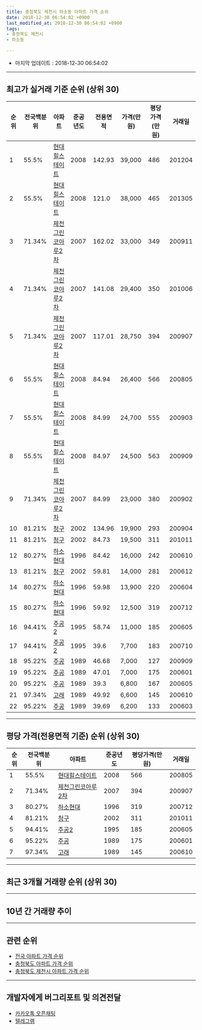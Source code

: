 ```yaml
---
title: 충청북도 제천시 하소동 아파트 가격 순위
date: 2018-12-30 06:54:02 +0900
last_modified_at: 2018-12-30 06:54:02 +0900
tags:
- 충청북도 제천시
- 하소동

---
```


* 마지막 업데이트 : 2018-12-30 06:54:02

---

## 최고가 실거래 기준 순위 (상위 30)


|순위|전국백분위|아파트|준공년도|전용면적|가격(만원)|평당가격(만원)|거래일|
|---|---|---|---|---|---|---|---|
|1|55.5%|[현대힐스테이트](https://search.naver.com/search.naver?query=%EC%B6%A9%EC%B2%AD%EB%B6%81%EB%8F%84+%EC%A0%9C%EC%B2%9C%EC%8B%9C+%ED%95%98%EC%86%8C%EB%8F%99+%ED%98%84%EB%8C%80%ED%9E%90%EC%8A%A4%ED%85%8C%EC%9D%B4%ED%8A%B8)|2008|142.93|39,000|486|201204|
|2|55.5%|[현대힐스테이트](https://search.naver.com/search.naver?query=%EC%B6%A9%EC%B2%AD%EB%B6%81%EB%8F%84+%EC%A0%9C%EC%B2%9C%EC%8B%9C+%ED%95%98%EC%86%8C%EB%8F%99+%ED%98%84%EB%8C%80%ED%9E%90%EC%8A%A4%ED%85%8C%EC%9D%B4%ED%8A%B8)|2008|121.0|38,000|465|201305|
|3|71.34%|[제천그린코아루2차](https://search.naver.com/search.naver?query=%EC%B6%A9%EC%B2%AD%EB%B6%81%EB%8F%84+%EC%A0%9C%EC%B2%9C%EC%8B%9C+%ED%95%98%EC%86%8C%EB%8F%99+%EC%A0%9C%EC%B2%9C%EA%B7%B8%EB%A6%B0%EC%BD%94%EC%95%84%EB%A3%A82%EC%B0%A8)|2007|162.02|33,000|349|200911|
|4|71.34%|[제천그린코아루2차](https://search.naver.com/search.naver?query=%EC%B6%A9%EC%B2%AD%EB%B6%81%EB%8F%84+%EC%A0%9C%EC%B2%9C%EC%8B%9C+%ED%95%98%EC%86%8C%EB%8F%99+%EC%A0%9C%EC%B2%9C%EA%B7%B8%EB%A6%B0%EC%BD%94%EC%95%84%EB%A3%A82%EC%B0%A8)|2007|141.08|29,400|350|201006|
|5|71.34%|[제천그린코아루2차](https://search.naver.com/search.naver?query=%EC%B6%A9%EC%B2%AD%EB%B6%81%EB%8F%84+%EC%A0%9C%EC%B2%9C%EC%8B%9C+%ED%95%98%EC%86%8C%EB%8F%99+%EC%A0%9C%EC%B2%9C%EA%B7%B8%EB%A6%B0%EC%BD%94%EC%95%84%EB%A3%A82%EC%B0%A8)|2007|117.01|28,750|394|200907|
|6|55.5%|[현대힐스테이트](https://search.naver.com/search.naver?query=%EC%B6%A9%EC%B2%AD%EB%B6%81%EB%8F%84+%EC%A0%9C%EC%B2%9C%EC%8B%9C+%ED%95%98%EC%86%8C%EB%8F%99+%ED%98%84%EB%8C%80%ED%9E%90%EC%8A%A4%ED%85%8C%EC%9D%B4%ED%8A%B8)|2008|84.94|26,400|566|200805|
|7|55.5%|[현대힐스테이트](https://search.naver.com/search.naver?query=%EC%B6%A9%EC%B2%AD%EB%B6%81%EB%8F%84+%EC%A0%9C%EC%B2%9C%EC%8B%9C+%ED%95%98%EC%86%8C%EB%8F%99+%ED%98%84%EB%8C%80%ED%9E%90%EC%8A%A4%ED%85%8C%EC%9D%B4%ED%8A%B8)|2008|84.99|24,700|555|200903|
|8|55.5%|[현대힐스테이트](https://search.naver.com/search.naver?query=%EC%B6%A9%EC%B2%AD%EB%B6%81%EB%8F%84+%EC%A0%9C%EC%B2%9C%EC%8B%9C+%ED%95%98%EC%86%8C%EB%8F%99+%ED%98%84%EB%8C%80%ED%9E%90%EC%8A%A4%ED%85%8C%EC%9D%B4%ED%8A%B8)|2008|84.97|24,500|563|200909|
|9|71.34%|[제천그린코아루2차](https://search.naver.com/search.naver?query=%EC%B6%A9%EC%B2%AD%EB%B6%81%EB%8F%84+%EC%A0%9C%EC%B2%9C%EC%8B%9C+%ED%95%98%EC%86%8C%EB%8F%99+%EC%A0%9C%EC%B2%9C%EA%B7%B8%EB%A6%B0%EC%BD%94%EC%95%84%EB%A3%A82%EC%B0%A8)|2007|84.99|23,000|380|200902|
|10|81.21%|[청구](https://search.naver.com/search.naver?query=%EC%B6%A9%EC%B2%AD%EB%B6%81%EB%8F%84+%EC%A0%9C%EC%B2%9C%EC%8B%9C+%ED%95%98%EC%86%8C%EB%8F%99+%EC%B2%AD%EA%B5%AC)|2002|134.96|19,900|293|200904|
|11|81.21%|[청구](https://search.naver.com/search.naver?query=%EC%B6%A9%EC%B2%AD%EB%B6%81%EB%8F%84+%EC%A0%9C%EC%B2%9C%EC%8B%9C+%ED%95%98%EC%86%8C%EB%8F%99+%EC%B2%AD%EA%B5%AC)|2002|84.73|19,500|311|201011|
|12|80.27%|[하소현대](https://search.naver.com/search.naver?query=%EC%B6%A9%EC%B2%AD%EB%B6%81%EB%8F%84+%EC%A0%9C%EC%B2%9C%EC%8B%9C+%ED%95%98%EC%86%8C%EB%8F%99+%ED%95%98%EC%86%8C%ED%98%84%EB%8C%80)|1996|84.42|16,000|242|200610|
|13|81.21%|[청구](https://search.naver.com/search.naver?query=%EC%B6%A9%EC%B2%AD%EB%B6%81%EB%8F%84+%EC%A0%9C%EC%B2%9C%EC%8B%9C+%ED%95%98%EC%86%8C%EB%8F%99+%EC%B2%AD%EA%B5%AC)|2002|59.81|14,000|281|200612|
|14|80.27%|[하소현대](https://search.naver.com/search.naver?query=%EC%B6%A9%EC%B2%AD%EB%B6%81%EB%8F%84+%EC%A0%9C%EC%B2%9C%EC%8B%9C+%ED%95%98%EC%86%8C%EB%8F%99+%ED%95%98%EC%86%8C%ED%98%84%EB%8C%80)|1996|59.98|13,900|220|200604|
|15|80.27%|[하소현대](https://search.naver.com/search.naver?query=%EC%B6%A9%EC%B2%AD%EB%B6%81%EB%8F%84+%EC%A0%9C%EC%B2%9C%EC%8B%9C+%ED%95%98%EC%86%8C%EB%8F%99+%ED%95%98%EC%86%8C%ED%98%84%EB%8C%80)|1996|59.92|12,500|319|200712|
|16|94.41%|[주공2](https://search.naver.com/search.naver?query=%EC%B6%A9%EC%B2%AD%EB%B6%81%EB%8F%84+%EC%A0%9C%EC%B2%9C%EC%8B%9C+%ED%95%98%EC%86%8C%EB%8F%99+%EC%A3%BC%EA%B3%B52)|1995|58.74|11,000|185|200605|
|17|94.41%|[주공2](https://search.naver.com/search.naver?query=%EC%B6%A9%EC%B2%AD%EB%B6%81%EB%8F%84+%EC%A0%9C%EC%B2%9C%EC%8B%9C+%ED%95%98%EC%86%8C%EB%8F%99+%EC%A3%BC%EA%B3%B52)|1995|39.6|7,700|183|200710|
|18|95.22%|[주공](https://search.naver.com/search.naver?query=%EC%B6%A9%EC%B2%AD%EB%B6%81%EB%8F%84+%EC%A0%9C%EC%B2%9C%EC%8B%9C+%ED%95%98%EC%86%8C%EB%8F%99+%EC%A3%BC%EA%B3%B5)|1989|46.68|7,000|127|200909|
|19|95.22%|[주공](https://search.naver.com/search.naver?query=%EC%B6%A9%EC%B2%AD%EB%B6%81%EB%8F%84+%EC%A0%9C%EC%B2%9C%EC%8B%9C+%ED%95%98%EC%86%8C%EB%8F%99+%EC%A3%BC%EA%B3%B5)|1989|47.01|7,000|175|200601|
|20|95.22%|[주공](https://search.naver.com/search.naver?query=%EC%B6%A9%EC%B2%AD%EB%B6%81%EB%8F%84+%EC%A0%9C%EC%B2%9C%EC%8B%9C+%ED%95%98%EC%86%8C%EB%8F%99+%EC%A3%BC%EA%B3%B5)|1989|39.3|6,800|167|200605|
|21|97.34%|[고래](https://search.naver.com/search.naver?query=%EC%B6%A9%EC%B2%AD%EB%B6%81%EB%8F%84+%EC%A0%9C%EC%B2%9C%EC%8B%9C+%ED%95%98%EC%86%8C%EB%8F%99+%EA%B3%A0%EB%9E%98)|1989|49.92|6,600|145|200610|
|22|95.22%|[주공](https://search.naver.com/search.naver?query=%EC%B6%A9%EC%B2%AD%EB%B6%81%EB%8F%84+%EC%A0%9C%EC%B2%9C%EC%8B%9C+%ED%95%98%EC%86%8C%EB%8F%99+%EC%A3%BC%EA%B3%B5)|1989|39.69|6,200|133|200603|


---

## 평당 가격(전용면적 기준) 순위 (상위 30)


|순위|전국백분위|아파트|준공년도|평당가격(만원)|거래일|
|---|---|---|---|---|---|
|1|55.5%|[현대힐스테이트](https://search.naver.com/search.naver?query=%EC%B6%A9%EC%B2%AD%EB%B6%81%EB%8F%84+%EC%A0%9C%EC%B2%9C%EC%8B%9C+%ED%95%98%EC%86%8C%EB%8F%99+%ED%98%84%EB%8C%80%ED%9E%90%EC%8A%A4%ED%85%8C%EC%9D%B4%ED%8A%B8)|2008|566|200805|
|2|71.34%|[제천그린코아루2차](https://search.naver.com/search.naver?query=%EC%B6%A9%EC%B2%AD%EB%B6%81%EB%8F%84+%EC%A0%9C%EC%B2%9C%EC%8B%9C+%ED%95%98%EC%86%8C%EB%8F%99+%EC%A0%9C%EC%B2%9C%EA%B7%B8%EB%A6%B0%EC%BD%94%EC%95%84%EB%A3%A82%EC%B0%A8)|2007|394|200907|
|3|80.27%|[하소현대](https://search.naver.com/search.naver?query=%EC%B6%A9%EC%B2%AD%EB%B6%81%EB%8F%84+%EC%A0%9C%EC%B2%9C%EC%8B%9C+%ED%95%98%EC%86%8C%EB%8F%99+%ED%95%98%EC%86%8C%ED%98%84%EB%8C%80)|1996|319|200712|
|4|81.21%|[청구](https://search.naver.com/search.naver?query=%EC%B6%A9%EC%B2%AD%EB%B6%81%EB%8F%84+%EC%A0%9C%EC%B2%9C%EC%8B%9C+%ED%95%98%EC%86%8C%EB%8F%99+%EC%B2%AD%EA%B5%AC)|2002|311|201011|
|5|94.41%|[주공2](https://search.naver.com/search.naver?query=%EC%B6%A9%EC%B2%AD%EB%B6%81%EB%8F%84+%EC%A0%9C%EC%B2%9C%EC%8B%9C+%ED%95%98%EC%86%8C%EB%8F%99+%EC%A3%BC%EA%B3%B52)|1995|185|200605|
|6|95.22%|[주공](https://search.naver.com/search.naver?query=%EC%B6%A9%EC%B2%AD%EB%B6%81%EB%8F%84+%EC%A0%9C%EC%B2%9C%EC%8B%9C+%ED%95%98%EC%86%8C%EB%8F%99+%EC%A3%BC%EA%B3%B5)|1989|175|200601|
|7|97.34%|[고래](https://search.naver.com/search.naver?query=%EC%B6%A9%EC%B2%AD%EB%B6%81%EB%8F%84+%EC%A0%9C%EC%B2%9C%EC%8B%9C+%ED%95%98%EC%86%8C%EB%8F%99+%EA%B3%A0%EB%9E%98)|1989|145|200610|


---

## 최근 3개월 거래량 순위 (상위 30)


<div style="width:100%;">
    <canvas id="deal_count_ranking" height="250"></canvas>
</div>


<script>
new Chart(document.getElementById("deal_count_ranking"), {
    type: 'horizontalBar',
    data: {
        labels: ['주공2', '하소현대', '현대힐스테이트', '청구', '제천그린코아루2차', '주공'],
        datasets: [{
            label: '실거래 수',
            data: [11, 8, 7, 5, 4, 1],
            borderColor: "rgba(255, 0, 128, 1)",
            backgroundColor: "rgba(255, 0, 128, 0.5)",
            fill: false,
        }]
    },
    options: {
        responsive: true,
        title: {
            display: true,
            text: '최근 3개월 거래량 순위'
        },
        tooltips: {
            mode: 'index',
            intersect: false,
            callbacks: {
                title: function(tooltipItems, data) {
                    return "실거래 수:";
                },
                label: function(tooltipItem, data) {
                    return data.labels[tooltipItem.index] + ": " + tooltipItem.xLabel;
                }
            }
        },
        hover: {
            mode: 'nearest',
            intersect: true
        },
        scales: {
            xAxes: [{
                display: true,
                scaleLabel: {
                    display: true,
                    labelString: '실거래 수'
                },
                ticks: {
                    suggestedMin: 0,
                }
            }],
            yAxes: [{
                display: true,
                ticks: {
                    autoSkip: false,
                    callback: function(value, index, values) {
                        if (value.length > 15)
                            return value.substr(0, 13) + "...";
                        else
                            return value;
                    }
                },
                scaleLabel: {
                    display: false,
                }
            }]
        }
    }
});

</script>


---

## 10년 간 거래량 추이


<div style="width:100%;">
    <canvas id="deal_progress" height="250"></canvas>
</div>

<script>
new Chart(document.getElementById("deal_progress"), {
    type: 'line',
    data: {
        labels: ['200812','200901','200902','200903','200904','200905','200906','200907','200908','200909','200910','200911','200912','201001','201002','201003','201004','201005','201006','201007','201008','201009','201010','201011','201012','201101','201102','201103','201104','201105','201106','201107','201108','201109','201110','201111','201112','201201','201202','201203','201204','201205','201206','201207','201208','201209','201210','201211','201212','201301','201302','201303','201304','201305','201306','201307','201308','201309','201310','201311','201312','201401','201402','201403','201404','201405','201406','201407','201408','201409','201410','201411','201412','201501','201502','201503','201504','201505','201506','201507','201508','201509','201510','201511','201512','201601','201602','201603','201604','201605','201606','201607','201608','201609','201610','201611','201612','201701','201702','201703','201704','201705','201706','201707','201708','201709','201710','201711','201712','201801','201802','201803','201804','201805','201806','201807','201808','201809','201810','201811','201812'],
        datasets: [{
            label: '실거래 수',
            pointRadius: 1,
            data: [10, 15, 35, 27, 30, 35, 62, 33, 29, 22, 22, 30, 27, 16, 30, 40, 31, 18, 26, 21, 22, 16, 23, 17, 22, 26, 27, 29, 21, 24, 12, 24, 18, 22, 29, 19, 19, 15, 23, 23, 19, 17, 13, 15, 13, 36, 25, 20, 16, 16, 17, 23, 33, 17, 19, 13, 17, 17, 17, 24, 8, 17, 16, 24, 18, 19, 14, 21, 20, 26, 20, 15, 9, 17, 18, 22, 28, 26, 17, 18, 16, 13, 10, 18, 12, 26, 30, 22, 22, 16, 21, 12, 21, 9, 14, 11, 10, 8, 24, 21, 15, 19, 25, 21, 19, 15, 11, 15, 10, 14, 9, 16, 19, 8, 14, 11, 12, 13, 16, 13, 7],
            borderColor: "rgba(255, 201, 14, 1)",
            backgroundColor: "rgba(255, 201, 14, 0.5)",
            fill: true,
        }]
    },
    options: {
        responsive: true,
        title: {
            display: true,
            text: '10년간 거래량 추이'
        },
        tooltips: {
            mode: 'index',
            intersect: false,
        },
        hover: {
            mode: 'nearest',
            intersect: true
        },
        scales: {
            xAxes: [{
                display: true,
                scaleLabel: {
                    display: true,
                    labelString: '년/월'
                }
            }],
            yAxes: [{
                display: true,
                ticks: {
                    suggestedMin: 0,
                },
                scaleLabel: {
                    display: true,
                    labelString: '실거래 수'
                }
            }]
        }
    }
});

</script>


---

## 관련 순위

- [전국 아파트 가격 순위](https://inasie.github.io/apt-ranking/전국)
- [충청북도 아파트 가격 순위](https://inasie.github.io/apt-ranking/충청북도)
- [충청북도 제천시 아파트 가격 순위](https://inasie.github.io/apt-ranking/충청북도-제천시)


---

## 개발자에게 버그리포트 및 의견전달

- [카카오톡 오픈채팅](https://open.kakao.com/o/gLJUAP4)
- [텔레그램](https://t.me/inasie)

